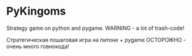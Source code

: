 # PyKingoms
Strategy game on python and pygame.
WARNING - a lot of trash-code!

Стратегическая пошаговая игра на питоне + pygame
ОСТОРОЖНО - очень много говнокода!
